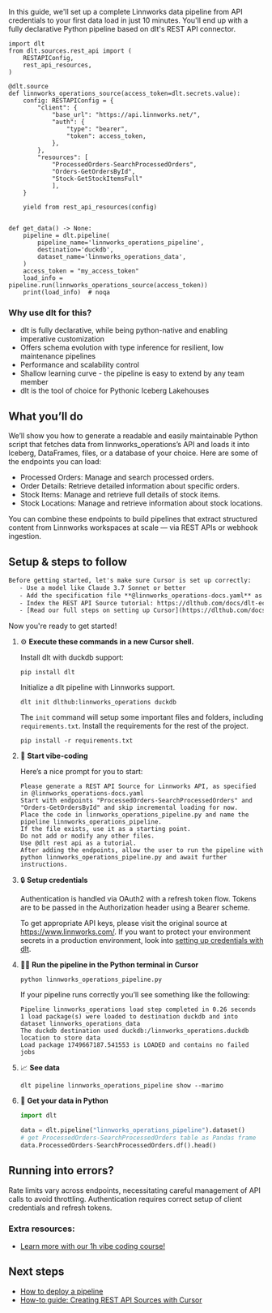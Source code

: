 In this guide, we'll set up a complete Linnworks data pipeline from API credentials to your first data load in just 10 minutes. You'll end up with a fully declarative Python pipeline based on dlt's REST API connector.

```python-outcome
import dlt
from dlt.sources.rest_api import (
    RESTAPIConfig,
    rest_api_resources,
)

@dlt.source
def linnworks_operations_source(access_token=dlt.secrets.value):
    config: RESTAPIConfig = {
        "client": {
            "base_url": "https://api.linnworks.net/",
            "auth": {
                "type": "bearer",
                "token": access_token,
            },
        },
        "resources": [
            "ProcessedOrders-SearchProcessedOrders",
            "Orders-GetOrdersById",
            "Stock-GetStockItemsFull"
            ],
    }

    yield from rest_api_resources(config)


def get_data() -> None:
    pipeline = dlt.pipeline(
        pipeline_name='linnworks_operations_pipeline',
        destination='duckdb',
        dataset_name='linnworks_operations_data', 
    )
    access_token = "my_access_token"
    load_info = pipeline.run(linnworks_operations_source(access_token))
    print(load_info)  # noqa
```

### Why use dlt for this?

- dlt is fully declarative, while being python-native and enabling imperative customization
- Offers schema evolution with type inference for resilient, low maintenance pipelines
- Performance and scalability control
- Shallow learning curve - the pipeline is easy to extend by any team member
- dlt is the tool of choice for Pythonic Iceberg Lakehouses

## What you’ll do

We’ll show you how to generate a readable and easily maintainable Python script that fetches data from linnworks_operations’s API and loads it into Iceberg, DataFrames, files, or a database of your choice. Here are some of the endpoints you can load:

- Processed Orders: Manage and search processed orders.
- Order Details: Retrieve detailed information about specific orders.
- Stock Items: Manage and retrieve full details of stock items.
- Stock Locations: Manage and retrieve information about stock locations.

You can combine these endpoints to build pipelines that extract structured content from Linnworks workspaces at scale — via REST APIs or webhook ingestion.

## Setup & steps to follow

```default
Before getting started, let's make sure Cursor is set up correctly:
   - Use a model like Claude 3.7 Sonnet or better
   - Add the specification file **@linnworks_operations-docs.yaml** as context
   - Index the REST API Source tutorial: https://dlthub.com/docs/dlt-ecosystem/verified-sources/rest_api/ and add it to context as **@dlt rest api**
   - [Read our full steps on setting up Cursor](https://dlthub.com/docs/dlt-ecosystem/llm-tooling/cursor-restapi#23-configuring-cursor-with-documentation)
```

Now you're ready to get started! 

1. ⚙️ **Execute these commands in a new Cursor shell.**
    
    Install dlt with duckdb support:
    ```shell
    pip install dlt
    ```

    Initialize a dlt pipeline with Linnworks support.
    ```shell
    dlt init dlthub:linnworks_operations duckdb
    ```

    The `init` command will setup some important files and folders, including `requirements.txt`. Install the requirements for the rest of the project.
    ```shell
    pip install -r requirements.txt
    ```
    
2. 🤠 **Start vibe-coding**
    
    Here’s a nice prompt for you to start: 
    
    ```prompt
    Please generate a REST API Source for Linnworks API, as specified in @linnworks_operations-docs.yaml 
    Start with endpoints "ProcessedOrders-SearchProcessedOrders" and "Orders-GetOrdersById" and skip incremental loading for now. 
    Place the code in linnworks_operations_pipeline.py and name the pipeline linnworks_operations_pipeline. 
    If the file exists, use it as a starting point. 
    Do not add or modify any other files. 
    Use @dlt rest api as a tutorial. 
    After adding the endpoints, allow the user to run the pipeline with python linnworks_operations_pipeline.py and await further instructions.
    ```

    
3. 🔒 **Setup credentials** 
    
    Authentication is handled via OAuth2 with a refresh token flow. Tokens are to be passed in the Authorization header using a Bearer scheme.
    
    To get appropriate API keys, please visit the original source at https://www.linnworks.com/.
    If you want to protect your environment secrets in a production environment, look into [setting up credentials with dlt](https://dlthub.com/docs/walkthroughs/add_credentials).
    
4. 🏃‍♀️ **Run the pipeline in the Python terminal in Cursor**
    
    ```shell
    python linnworks_operations_pipeline.py
    ```
    
    If your pipeline runs correctly you’ll see something like the following:
    
    ```shell
    Pipeline linnworks_operations load step completed in 0.26 seconds
    1 load package(s) were loaded to destination duckdb and into dataset linnworks_operations_data
    The duckdb destination used duckdb:/linnworks_operations.duckdb location to store data
    Load package 1749667187.541553 is LOADED and contains no failed jobs
    ```
    
5. 📈 **See data**
    
    ```shell
    dlt pipeline linnworks_operations_pipeline show --marimo
    ```
    
6. 🐍 **Get your data in Python**
    
    ```python
    import dlt

   data = dlt.pipeline("linnworks_operations_pipeline").dataset()
   # get ProcessedOrders-SearchProcessedOrders table as Pandas frame
   data.ProcessedOrders-SearchProcessedOrders.df().head()
    ```

## Running into errors?

Rate limits vary across endpoints, necessitating careful management of API calls to avoid throttling. Authentication requires correct setup of client credentials and refresh tokens.

### Extra resources:

- [Learn more with our 1h vibe coding course!](https://www.youtube.com/watch?v=GGid70rnJuM)

## Next steps

- [How to deploy a pipeline](https://dlthub.com/docs/walkthroughs/deploy-a-pipeline)
- [How-to guide: Creating REST API Sources with Cursor](https://dlthub.com/docs/dlt-ecosystem/llm-tooling/cursor-restapi)